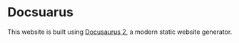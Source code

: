 # Docsuarus

This website is built using [Docusaurus 2](https://docusaurus.io/), a modern static website generator.
